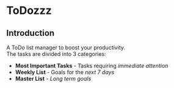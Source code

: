 ToDozzz
================

## Introduction
A ToDo list manager to boost your productivity.  
The tasks are divided into 3 categories:
* **Most Important Tasks** - Tasks requiring *immediate attention*
* **Weekly List** - Goals for the *next 7 days*
* **Master List** - *Long term goals*
 
